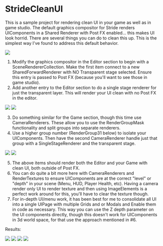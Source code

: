 # StrideCleanUI

This is a sample project for rendering clean UI in your game as well as in game studio. The default graphics compositor for Stride renders UIComponents in a Shared Renderer with Post FX enabled... this makes UI look horrid. There are several things you can do to clean this up. This is the simplest way I've found to address this default behavior.

 <img src="CleanGraphicsCompositor.png">

1) Modify the graphics compositor in the Editor section to begin with a SceneRendererCollection. Make the first item connect to a new SharedForwardRenderer with NO Transparent stage selected. Ensure this entry is passed to Post FX (because you'll want to see those in game studio).
2) Add another entry to the Editor section to do a single stage renderer for just the transparent layer. This will render your UI clean with no Post FX in the editor.

 <img src="EditorRenderer.png">
 
 <img src="CustomSharedRenderer.png">

3) Do something similar for the Game section, though this time use CameraRenderers. These allow you to use the RenderGroupMask functionality and split groups into separate renderers.
4) Use a higher group number (RenderGroup31 below) to isolate your UIComponents. Then have the second CameraRenderer handle just that group with a SingleStageRenderer and the transparent stage.

 <img src="GameRenderer_0.png">
 
 <img src="GameRenderer_1.png">
 
 5) The above items should render both the Editor and your Game with clean UI, both outside of Post FX. 
 6) You can do quite a bit more here with CameraRenderers and RenderTextures to ensure UIComponents are at the correct "level" or "depth" in your scene (Menu, HUD, Player Health, etc). Having a camera render only UI to render texture and then using ImageElements is a perfect work around for this, you'll have to clear the texture though.
 7) For in-depth UI/menu work, it has been best for me to consolidate all UI into a single UIPage with multiple Grids and or Modals and Enable them in code as necessary. This way you can use the Z depth parameter on the UI components directly, though this doesn't work for UIComponents in 3d world space, for that use the approach mentioned in #6.
 
 Results:
 
  <img src="DefaultEditor.png">
  <img src="DefaultUIRendering.png">
  
  <img src="ModifiedEditor.png">
  <img src="ModifiedUIRendering.png">
